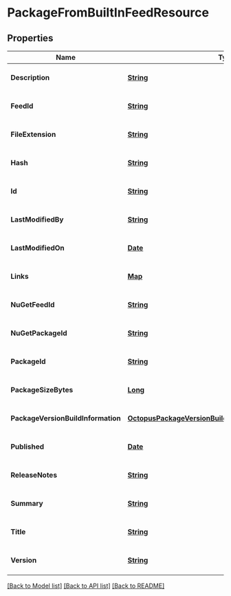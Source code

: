 # PackageFromBuiltInFeedResource
## Properties

Name | Type | Description | Notes
------------ | ------------- | ------------- | -------------
**Description** | [**String**](string.md) |  | [optional] [default to null]
**FeedId** | [**String**](string.md) |  | [optional] [default to null]
**FileExtension** | [**String**](string.md) |  | [optional] [default to null]
**Hash** | [**String**](string.md) |  | [optional] [default to null]
**Id** | [**String**](string.md) |  | [optional] [default to null]
**LastModifiedBy** | [**String**](string.md) |  | [optional] [default to null]
**LastModifiedOn** | [**Date**](DateTime.md) |  | [optional] [default to null]
**Links** | [**Map**](string.md) |  | [optional] [default to null]
**NuGetFeedId** | [**String**](string.md) |  | [optional] [default to null]
**NuGetPackageId** | [**String**](string.md) |  | [optional] [default to null]
**PackageId** | [**String**](string.md) |  | [optional] [default to null]
**PackageSizeBytes** | [**Long**](long.md) |  | [optional] [default to null]
**PackageVersionBuildInformation** | [**OctopusPackageVersionBuildInformationMappedResource**](OctopusPackageVersionBuildInformationMappedResource.md) |  | [optional] [default to null]
**Published** | [**Date**](DateTime.md) |  | [optional] [default to null]
**ReleaseNotes** | [**String**](string.md) |  | [optional] [default to null]
**Summary** | [**String**](string.md) |  | [optional] [default to null]
**Title** | [**String**](string.md) |  | [optional] [default to null]
**Version** | [**String**](string.md) |  | [optional] [default to null]

[[Back to Model list]](../README.md#documentation-for-models) [[Back to API list]](../README.md#documentation-for-api-endpoints) [[Back to README]](../README.md)

